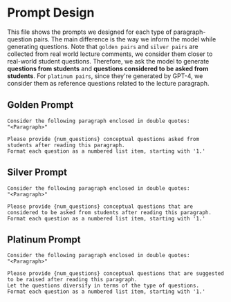# Prompt Design
This file shows the prompts we designed for each type of paragraph-question pairs. The main difference is the way we inform the model while generating questions.
Note that `golden pairs` and `silver pairs` are collected from real world lecture comments, we consider them closer to real-world student questions. Therefore, we ask the model to generate **questions from students** and **questions considered to be asked from students**.
For `platinum pairs`, since they're generated by GPT-4, we consider them as reference questions related to the lecture paragraph.

## Golden Prompt
```
Consider the following paragraph enclosed in double quotes:
"<Paragraph>"
    
Please provide {num_questions} conceptual questions asked from students after reading this paragraph.
Format each question as a numbered list item, starting with '1.'
```
## Silver Prompt
```
Consider the following paragraph enclosed in double quotes:
"<Paragraph>"
    
Please provide {num_questions} conceptual questions that are considered to be asked from students after reading this paragraph.
Format each question as a numbered list item, starting with '1.'
```
## Platinum Prompt
```
Consider the following paragraph enclosed in double quotes:
"<Paragraph>"
    
Please provide {num_questions} conceptual questions that are suggested to be raised after reading this paragraph.
Let the questions diversify in terms of the type of questions.
Format each question as a numbered list item, starting with '1.'
```
